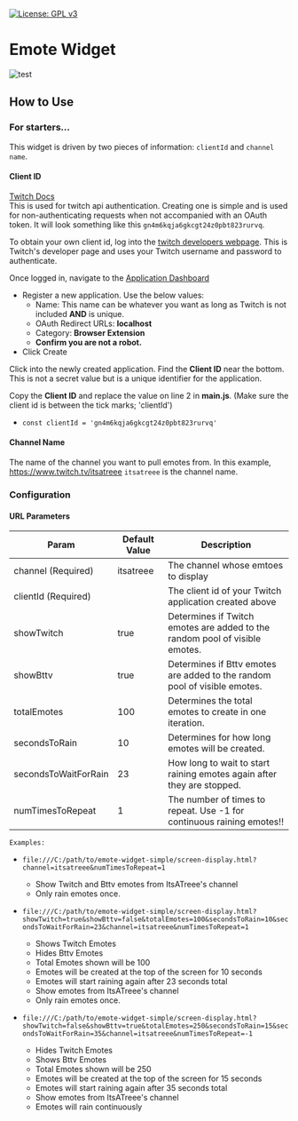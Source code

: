 [![License: GPL v3](https://img.shields.io/badge/License-GPLv3-blue.svg)](https://www.gnu.org/licenses/gpl-3.0)
# Emote Widget

![test](https://static-cdn.jtvnw.net/emoticons/v1/300929371/2.0)

## How to Use

### For starters...

This widget is driven by two pieces of information: `clientId` and `channel name`.

#### Client ID
[Twitch Docs](https://dev.twitch.tv/docs/v5#getting-a-client-id)  
This is used for twitch api authentication. Creating one is simple and is used for non-authenticating requests when not accompanied with an OAuth token. It will look something like this `gn4m6kqja6gkcgt24z0pbt823rurvq`.

To obtain your own client id, log into the [twitch developers webpage](https://dev.twitch.tv/login). This is Twitch's developer page and uses your Twitch username and password to authenticate.

Once logged in, navigate to the [Application Dashboard](https://dev.twitch.tv/console/apps)

- Register a new application. Use the below values:
    - Name: This name can be whatever you want as long as Twitch is not included **AND** is unique.
    - OAuth Redirect URLs: **localhost**
    - Category: **Browser Extension**
    - **Confirm you are not a robot.**
- Click Create

Click into the newly created application. Find the **Client ID** near the bottom. This is not a secret value but is a unique identifier for the application.

Copy the **Client ID** and replace the value on line 2 in **main.js**. (Make sure the client id is between the tick marks; 'clientId')
- `const clientId = 'gn4m6kqja6gkcgt24z0pbt823rurvq'`

#### Channel Name

The name of the channel you want to pull emotes from. In this example, https://www.twitch.tv/itsatreee `itsatreee` is the channel name.

### Configuration

#### URL Parameters

Param | Default Value | Description
--- | --- | ---
channel (Required) | itsatreee | The channel whose emtoes to display
clientId (Required) |  | The client id of your Twitch application created above
showTwitch | true | Determines if Twitch emotes are added to the random pool of visible emotes.
showBttv | true | Determines if Bttv emotes are added to the random pool of visible emotes.
totalEmotes | 100 | Determines the total emotes to create in one iteration.
secondsToRain | 10 | Determines for how long emotes will be created.
secondsToWaitForRain | 23 | How long to wait to start raining emotes again after they are stopped.
numTimesToRepeat | 1 | The number of times to repeat. Use -1 for continuous raining emotes!!

`Examples:`
- `file:///C:/path/to/emote-widget-simple/screen-display.html?channel=itsatreee&numTimesToRepeat=1`
  - Show Twitch and Bttv emotes from ItsATreee's channel
  - Only rain emotes once.

- `file:///C:/path/to/emote-widget-simple/screen-display.html?showTwitch=true&showBttv=false&totalEmotes=100&secondsToRain=10&secondsToWaitForRain=23&channel=itsatreee&numTimesToRepeat=1`
  - Shows Twitch Emotes
  - Hides Bttv Emotes
  - Total Emotes shown will be 100
  - Emotes will be created at the top of the screen for 10 seconds
  - Emotes will start raining again after 23 seconds total
  - Show emotes from ItsATreee's channel
  - Only rain emotes once.

- `file:///C:/path/to/emote-widget-simple/screen-display.html?showTwitch=false&showBttv=true&totalEmotes=250&secondsToRain=15&secondsToWaitForRain=35&channel=itsatreee&numTimesToRepeat=-1`
  - Hides Twitch Emotes
  - Shows Bttv Emotes
  - Total Emotes shown will be 250
  - Emotes will be created at the top of the screen for 15 seconds
  - Emotes will start raining again after 35 seconds total
  - Show emotes from ItsATreee's channel
  - Emotes will rain continuously
